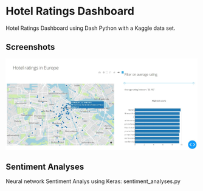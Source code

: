 # Hotel Ratings Dashboard

Hotel Ratings Dashboard using Dash Python with a Kaggle data set.

## Screenshots
<img src="screenshot1.jpg" alt="Screenshot" width="600"/> 

## Sentiment Analyses
Neural network Sentiment Analys using Keras: sentiment_analyses.py
